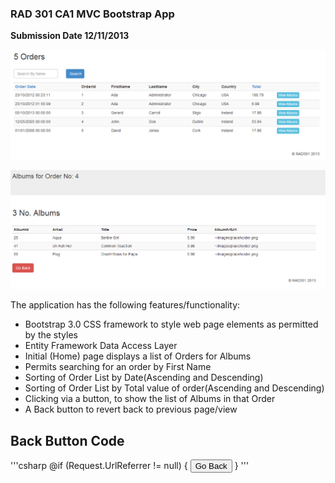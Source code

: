 ### RAD 301 CA1 MVC Bootstrap App

**Submission Date 12/11/2013**

![Screenshot](screen.png)

![Screenshot](screen2.png)

The application has the following features/functionality:

* Bootstrap 3.0 CSS framework to style web page elements as permitted by the styles
* Entity Framework Data Access Layer
* Initial (Home) page displays a list of Orders for Albums
* Permits searching for an order by First Name
* Sorting of Order List by Date(Ascending and Descending)
* Sorting of Order List by Total value of order(Ascending and Descending)
* Clicking via a button, to show the list of Albums in that Order
* A Back button to revert back to previous page/view

## Back Button Code

'''csharp
@if (Request.UrlReferrer != null)
        {
            <input type="button" class="btn btn-danger" value="Go Back" onclick="history.go(-1); return false;" />
        }
'''
